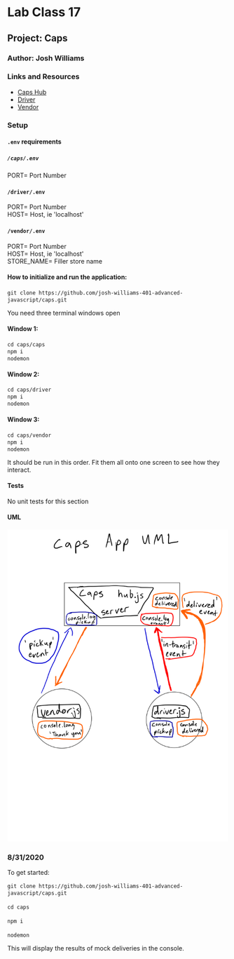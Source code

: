 # Lab Class 17

## Project: Caps

### Author: Josh Williams

### Links and Resources
 - [Caps Hub](./caps/hub.js)
 - [Driver](./driver/driver.js)
 - [Vendor](./vendor/vendor.js)

### Setup
#### `.env` requirements 
#####  `/caps/.env`
PORT= Port Number  
#### `/driver/.env`
PORT= Port Number  
HOST= Host, ie 'localhost'  
#### `/vendor/.env`
PORT= Port Number  
HOST= Host, ie 'localhost'  
STORE_NAME= Filler store name  

#### How to initialize and run the application: 
```
git clone https://github.com/josh-williams-401-advanced-javascript/caps.git
```

You need three terminal windows open
#### Window 1:
``` 
cd caps/caps
npm i
nodemon
```
#### Window 2:
``` 
cd caps/driver
npm i
nodemon
```
#### Window 3:
``` 
cd caps/vendor
npm i
nodemon
```
It should be run in this order. Fit them all onto one screen to see how they interact.

#### Tests
No unit tests for this section

#### UML
![UML](./img/caps-uml-lab-17.png)

### 8/31/2020
To get started:

```
git clone https://github.com/josh-williams-401-advanced-javascript/caps.git  

cd caps

npm i

nodemon
```
This will display the results of mock deliveries in the console.